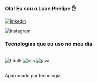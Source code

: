 ### Olá! Eu sou o Luan Phelipe ✋

[![linkedin](https://img.shields.io/badge/LinkedIn-0077B5?style=for-the-badge&logo=linkedin&logoColor=white)](https://www.linkedin.com/in/luan-phelipe-ab570424a/)

[![instagram](https://img.shields.io/badge/Instagram-E4405F?style=for-the-badge&logo=instagram&logoColor=white)](https://www.instagram.com/luanphelipefrr/)

### Tecnologias que eu uso no meu dia
<div style="display: inline_block"><br>
    <img align="center" alt="html5" src="https://img.shields.io/badge/HTML-239120?style=for-the-badge&logo=html5&logoColor=white" />
    <img align="center" alt="css" src="https://img.shields.io/badge/CSS-239120?&style=for-the-badge&logo=css3&logoColor=white" />
    <img align="center" alt="java" src="https://img.shields.io/badge/JavaScript-F7DF1E?style=for-the-badge&logo=javascript&logoColor=black" /> <br>
    
</div>
<br>

Apaixonado por tecnologia.
